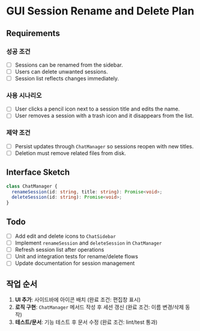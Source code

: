 # GUI Session Rename and Delete Plan

## Requirements

### 성공 조건
- [ ] Sessions can be renamed from the sidebar.
- [ ] Users can delete unwanted sessions.
- [ ] Session list reflects changes immediately.

### 사용 시나리오
- [ ] User clicks a pencil icon next to a session title and edits the name.
- [ ] User removes a session with a trash icon and it disappears from the list.

### 제약 조건
- [ ] Persist updates through `ChatManager` so sessions reopen with new titles.
- [ ] Deletion must remove related files from disk.

## Interface Sketch
```typescript
class ChatManager {
  renameSession(id: string, title: string): Promise<void>;
  deleteSession(id: string): Promise<void>;
}
```

## Todo
- [ ] Add edit and delete icons to `ChatSidebar`
- [ ] Implement `renameSession` and `deleteSession` in `ChatManager`
- [ ] Refresh session list after operations
- [ ] Unit and integration tests for rename/delete flows
- [ ] Update documentation for session management

## 작업 순서
1. **UI 추가**: 사이드바에 아이콘 배치 (완료 조건: 편집창 표시)
2. **로직 구현**: `ChatManager` 메서드 작성 후 세션 갱신 (완료 조건: 이름 변경/삭제 동작)
3. **테스트/문서**: 기능 테스트 후 문서 수정 (완료 조건: lint/test 통과)
